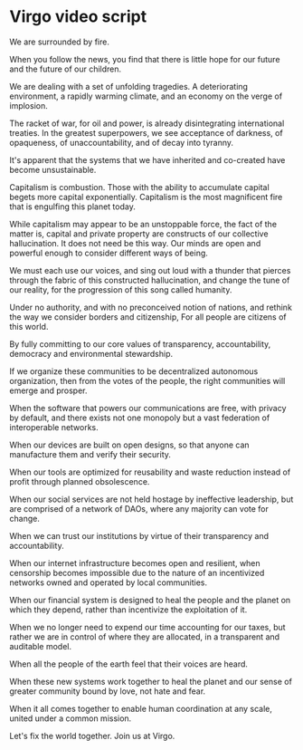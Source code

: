 # Virgo video script

We are surrounded by fire.

When you follow the news, you find that there is little hope for our future and the future of our children.

We are dealing with a set of unfolding tragedies. A deteriorating environment, a rapidly warming climate, and an economy on the verge of implosion.

The racket of war, for oil and power, is already disintegrating international treaties. In the greatest superpowers, we see acceptance of darkness, of opaqueness, of unaccountability, and of decay into tyranny.

It's apparent that the systems that we have inherited and co-created have become unsustainable.

Capitalism is combustion. Those with the ability to accumulate capital begets more capital exponentially. Capitalism is the most magnificent fire that is engulfing this planet today.

While capitalism may appear to be an unstoppable force, the fact of the matter is, capital and private property are constructs of our collective hallucination. It does not need be this way. Our minds are open and powerful enough to consider different ways of being.

We must each use our voices, and sing out loud with a thunder that pierces through the fabric of this constructed hallucination, and change the tune of our reality, for the progression of this song called humanity.

Under no authority, and with no preconceived notion of nations, and rethink the way we consider borders and citizenship, For all people are citizens of this world.

By fully committing to our core values of transparency, accountability, democracy and environmental stewardship.

If we organize these communities to be decentralized autonomous organization, then from the votes of the people, the right communities will emerge and prosper.

When the software that powers our communications are free, with privacy by default, and there exists not one monopoly but a vast federation of interoperable networks.

When our devices are built on open designs, so that anyone can manufacture them and verify their security. 

When our tools are optimized for reusability and waste reduction instead of profit through planned obsolescence.

When our social services are not held hostage by ineffective leadership, but are comprised of a network of DAOs, where any majority can vote for change.

When we can trust our institutions by virtue of their transparency and accountability.

When our internet infrastructure becomes open and resilient, when censorship becomes impossible due to the nature of an incentivized networks owned and operated by local communities.

When our financial system is designed to heal the people and the planet on which they depend, rather than incentivize the exploitation of it.

When we no longer need to expend our time accounting for our taxes, but rather we are in control of where they are allocated, in a transparent and auditable model.

When all the people of the earth feel that their voices are heard.

When these new systems work together to heal the planet and our sense of greater community bound by love, not hate and fear.

When it all comes together to enable human coordination at any scale, united under a common mission.

Let's fix the world together. Join us at Virgo.
